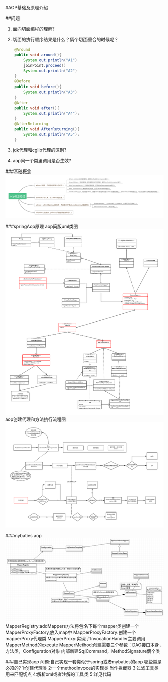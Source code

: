 #AOP基础及原理介绍

##问题
1. 面向切面编程的理解?

2. 切面的执行顺序结果是什么？俩个切面重合的时候呢？
```java 
    @Around
    public void around(){
        System.out.println("A1")
        joinPoint.proceed()
        System.out.println("A2")
    }
    @Before
    public void before(){
        System.out.println("A3")
    }
    @After
    public void after(){
        System.out.println("A4");
    }
    @AfterReturning
    public void AfterReturning(){
        System.out.println("A5");
    }
```
3. jdk代理和cglib代理的区别?


4. aop同一个类里调用是否生效?

###基础概念
![avatar](image/concept.png)

###springAop原理
aop简版uml类图
![avatar](image/ccc.png)
aop创建代理和方法执行流程图
![avatar](image/333.png)

###mybaties aop
![avatar](image/mybaties.png)
MapperRegistry:addMappers方法将包名下每个mapper类创建一个MapperProxyFactory,放入map中
MapperProxyFactory:创建一个mapperProxy代理类
MapperProxy:实现了InvocationHandler主要调用MapperMethod的execute
MapperMethod:创建需要三个参数：DAO接口本身，方法类，Configuration对象 内部新建SqlCommand，MethodSignature俩个类

###自己实现aop
问题:自己实现一套类似于spring或者mybaties的aop 哪些类是必须的?
1:创建代理类
2:一个methodInvoce的实现类 当作拦截器
3:过滤工具类 用来匹配切点
4:解析xml或者注解的工具类
5:详见代码